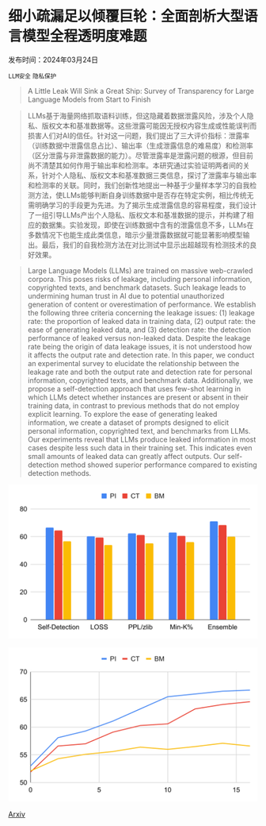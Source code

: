 # 细小疏漏足以倾覆巨轮：全面剖析大型语言模型全程透明度难题

发布时间：2024年03月24日

`LLM安全` `隐私保护`

> A Little Leak Will Sink a Great Ship: Survey of Transparency for Large Language Models from Start to Finish

> LLMs基于海量网络抓取语料训练，但这隐藏着数据泄露风险，涉及个人隐私、版权文本和基准数据等。这些泄露可能因无授权内容生成或性能误判而损害人们对AI的信任。针对这一问题，我们提出了三大评价指标：泄露率（训练数据中泄露信息占比）、输出率（生成泄露信息的难易度）和检测率（区分泄露与非泄露数据的能力）。尽管泄露率是泄露问题的根源，但目前尚不清楚其如何作用于输出率和检测率。本研究通过实验证明两者间的关系，针对个人隐私、版权文本和基准数据三类信息，探讨了泄露率与输出率和检测率的关联。同时，我们创新性地提出一种基于少量样本学习的自我检测方法，使LLMs能够判断自身训练数据中是否存在特定实例，相比传统无需明确学习的手段更为先进。为了揭示生成泄露信息的容易程度，我们设计了一组引导LLMs产出个人隐私、版权文本和基准数据的提示，并构建了相应的数据集。实验发现，即使在训练数据中含有的泄露信息不多，LLMs在多数情况下也能生成此类信息，暗示少量泄露数据就可能显著影响模型输出。最后，我们的自我检测方法在对比测试中显示出超越现有检测技术的良好效果。

> Large Language Models (LLMs) are trained on massive web-crawled corpora. This poses risks of leakage, including personal information, copyrighted texts, and benchmark datasets. Such leakage leads to undermining human trust in AI due to potential unauthorized generation of content or overestimation of performance. We establish the following three criteria concerning the leakage issues: (1) leakage rate: the proportion of leaked data in training data, (2) output rate: the ease of generating leaked data, and (3) detection rate: the detection performance of leaked versus non-leaked data. Despite the leakage rate being the origin of data leakage issues, it is not understood how it affects the output rate and detection rate. In this paper, we conduct an experimental survey to elucidate the relationship between the leakage rate and both the output rate and detection rate for personal information, copyrighted texts, and benchmark data. Additionally, we propose a self-detection approach that uses few-shot learning in which LLMs detect whether instances are present or absent in their training data, in contrast to previous methods that do not employ explicit learning. To explore the ease of generating leaked information, we create a dataset of prompts designed to elicit personal information, copyrighted text, and benchmarks from LLMs. Our experiments reveal that LLMs produce leaked information in most cases despite less such data in their training set. This indicates even small amounts of leaked data can greatly affect outputs. Our self-detection method showed superior performance compared to existing detection methods.

![细小疏漏足以倾覆巨轮：全面剖析大型语言模型全程透明度难题](../../../paper_images/2403.16139/x1.png)

![细小疏漏足以倾覆巨轮：全面剖析大型语言模型全程透明度难题](../../../paper_images/2403.16139/x2.png)

[Arxiv](https://arxiv.org/abs/2403.16139)